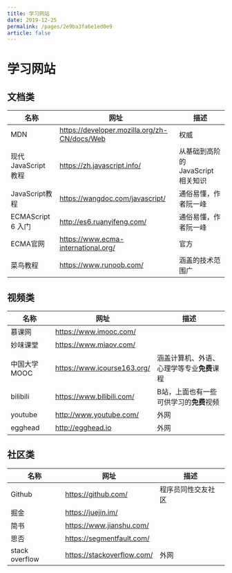 ```yaml
---
title: 学习网站
date: 2019-12-25
permalink: /pages/2e9ba3fa6e1ed0e9
article: false
---
```

# 学习网站

## 文档类

| 名称                 | 网址                                           | 描述                               |
| -------------------- | ---------------------------------------------- | ---------------------------------- |
| MDN                  | <https://developer.mozilla.org/zh-CN/docs/Web> | 权威                               |
| 现代 JavaScript 教程 | <https://zh.javascript.info/>                  | 从基础到高阶的 JavaScript 相关知识 |
| JavaScript教程       | <https://wangdoc.com/javascript/>              | 通俗易懂，作者阮一峰               |
| ECMAScript 6 入门    | <http://es6.ruanyifeng.com/>                   | 通俗易懂，作者阮一峰               |
| ECMA官网             | <https://www.ecma-international.org/>          | 官方                               |
| 菜鸟教程             | <https://www.runoob.com/>                      | 涵盖的技术范围广                   |

## 视频类

| 名称         | 网址                          | 描述                                       |
| ------------ | ----------------------------- | ------------------------------------------ |
| 慕课网       | <https://www.imooc.com/>      |                                            |
| 妙味课堂     | <https://www.miaov.com/>      |                                            |
| 中国大学MOOC | <https://www.icourse163.org/> | 涵盖计算机、外语、心理学等专业**免费**课程 |
| bilibili     | <https://www.bilibili.com/>   | B站，上面也有一些可供学习的**免费**视频    |
| youtube      | <http://www.youtube.com/>     | 外网                                       |
| egghead      | <http://egghead.io>           | 外网                                       |



## 社区类

| 名称           | 网址                         | 描述               |
| -------------- | ---------------------------- | ------------------ |
| Github         | <https://github.com/>        | 程序员同性交友社区 |
| 掘金           | <https://juejin.im/>         |                    |
| 简书           | <https://www.jianshu.com/>   |                    |
| 思否           | <https://segmentfault.com/>  |                    |
| stack overflow | <https://stackoverflow.com/> | 外网               |

